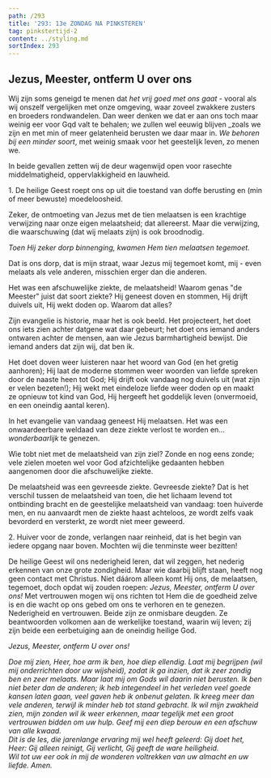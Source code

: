 ```yaml
---
path: /293
title: '293: 13e ZONDAG NA PINKSTEREN'
tag: pinkstertijd-2
content: ../styling.md
sortIndex: 293
---
```


## Jezus, Meester, ontferm U over ons

Wij zijn soms geneigd te menen dat _het vrij goed met ons gaat_ - vooral als wij onszelf vergelijken met onze omgeving, waar zoveel zwakkere zusters en broeders rondwandelen. Dan weer denken we dat er aan ons toch maar weinig eer voor Gqd valt te behalen; we zullen wel eeuwig blijven _zoals we zijn en met min of meer gelatenheid berusten we daar maar in. _We behoren bij een minder soort_, met weinig smaak voor het geestelijk leven, zo menen we.

In beide gevallen zetten wij de deur wagenwijd open voor rasechte middelmatigheid, oppervlakkigheid en lauwheid.

1\. De heilige Geest roept ons op uit die toestand van doffe berusting en (min of meer bewuste) moedeloosheid.

Zeker, de ontmoeting van Jezus met de tien melaatsen is een krachtige verwijzing naar onze eigen melaatsheid; dat allereerst. Maar die verwijzing, die waarschuwing (dat wij melaats zijn) is ook broodnodig.

_Toen Hij zeker dorp binnenging, kwamen Hem tien melaatsen tegemoet._

Dat is ons dorp, dat is mijn straat, waar Jezus mij tegemoet komt, mij - even melaats als vele anderen, misschien erger dan die anderen.

Het was een afschuwelijke ziekte, de melaatsheid! Waarom genas "de Meester" juist dat soort ziekte? Hij geneest doven en stommen, Hij drijft duivels uit, Hij wekt doden op. Waarom dat alles?

Zijn evangelie is historie, maar het is ook beeld. Het projecteert, het doet ons iets zien achter datgene wat daar gebeurt; het doet ons iemand anders ontwaren achter de mensen, aan wie Jezus barmhartigheid bewijst. Die iemand anders dat zijn wij, dat ben ik.

Het doet doven weer luisteren naar het woord van God (en het gretig aanhoren); Hij laat de moderne stommen weer woorden van liefde spreken door de naaste heen tot God; Hij drijft ook vandaag nog duivels uit (wat zijn er velen bezeten!); Hij wekt met eindeloze liefde weer doden op en maakt ze opnieuw tot kind van God, Hij hergeeft het goddelijk leven (onvermoeid, en een oneindig aantal keren).

In het evangelie van vandaag geneest Hij melaatsen. Het was een onwaardeerbare weldaad van deze ziekte verlost te worden en... _wonderbaarlijk_ te genezen.

Wie tobt niet met de melaatsheid van zijn ziel? Zonde en nog eens zonde; vele zielen moeten wel voor God afzichtelijke gedaanten hebben aangenomen door die afschuwelijke ziekte.

De melaatsheid was een gevreesde ziekte. Gevreesde ziekte? Dat is het verschil tussen de melaatsheid van toen, die het lichaam levend tot ontbinding bracht en de geestelijke melaatsheid van vandaag: toen huiverde men, en nu aanvaardt men de ziekte haast achteloos, ze wordt zelfs vaak bevorderd en versterkt, ze wordt niet meer geweerd.

2\. Huiver voor de zonde, verlangen naar reinheid, dat is het begin van iedere opgang naar boven. Mochten wij die tenminste weer bezitten!

De heilige Geest wil ons nederigheid leren, dat wil zeggen, het nederig erkennen van onze grote zondigheid. Maar wie daarbij blijft staan, heeft nog geen contact met Christus. Niet dáárom alleen komt Hij ons, de melaatsen, tegemoet, doch opdat wij zouden roepen: _Jezus, Meester, ontferm U over ons!_ Met vertrouwen mogen wij ons richten tot Hem die de goedheid zelve is en die wacht op ons gebed om ons te verhoren en te genezen. Nederigheid en vertrouwen. Beide zijn ze onmisbare deugden. Ze beantwoorden volkomen aan de werkelijke toestand, waarin wij leven; zij zijn beide een eerbetuiging aan de oneindig heilige God.

_Jezus, Meester, ontferm U over ons!_

_Doe mij zien, Heer, hoe arm ik ben, hoe diep ellendig. Laat mij begrijpen (wil mij onderrichten door uw wijsheid), zodat ik ga inzien, dat ik zeer zondig ben en zeer melaats. Maar laat mij om Gods wil daarin niet berusten. Ik ben niet beter dan de anderen; ik heb integendeel in het verleden veel goede kansen laten gaan, veel gaven heb ik onbenut gelaten. Ik kreeg meer dan vele anderen, terwijl ik minder heb tot stand gebracht. Ik wil mijn zwakheid zien, mijn zonden wil ik weer erkennen, maar tegelijk met een groot vertrouwen bidden om uw hulp. Geef mij een diep berouw en een afschuw van alle kwaad._  
_Dit is de les, die jarenlange ervaring mij wel heeft geleerd: Gij doet het, Heer: Gij alleen reinigt, Gij verlicht, Gij geeft de ware heiligheid._  
_Wil tot uw eer ook in mij de wonderen voltrekken van uw almacht en uw liefde. Amen._
